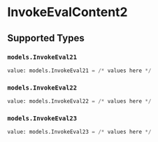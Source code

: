 # InvokeEvalContent2


## Supported Types

### `models.InvokeEval21`

```python
value: models.InvokeEval21 = /* values here */
```

### `models.InvokeEval22`

```python
value: models.InvokeEval22 = /* values here */
```

### `models.InvokeEval23`

```python
value: models.InvokeEval23 = /* values here */
```

